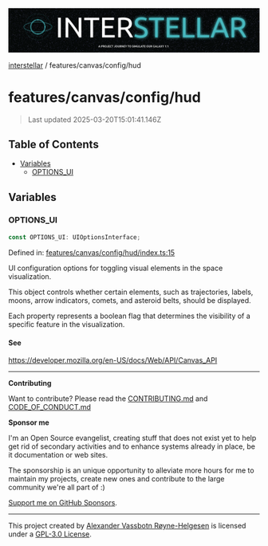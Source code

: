 <div><img alt="SPECCER logo" src="https://raw.githubusercontent.com/phun-ky/interstellar/main/public/interstellar-header.png" style="max-height:120px;"/></div>

[interstellar](../../../README.md) / features/canvas/config/hud

# features/canvas/config/hud

> Last updated 2025-03-20T15:01:41.146Z

## Table of Contents

- [Variables](#variables)
  - [OPTIONS_UI](#options_ui)

## Variables

### OPTIONS_UI

```ts
const OPTIONS_UI: UIOptionsInterface;
```

Defined in:
[features/canvas/config/hud/index.ts:15](https://github.com/phun-ky/interstellar/blob/main/src/features/canvas/config/hud/index.ts#L15)

UI configuration options for toggling visual elements in the space
visualization.

This object controls whether certain elements, such as trajectories, labels,
moons, arrow indicators, comets, and asteroid belts, should be displayed.

Each property represents a boolean flag that determines the visibility of a
specific feature in the visualization.

#### See

<https://developer.mozilla.org/en-US/docs/Web/API/Canvas_API>

---

**Contributing**

Want to contribute? Please read the
[CONTRIBUTING.md](https://github.com/phun-ky/interstellar/blob/main/CONTRIBUTING.md)
and
[CODE_OF_CONDUCT.md](https://github.com/phun-ky/interstellar/blob/main/CODE_OF_CONDUCT.md)

**Sponsor me**

I'm an Open Source evangelist, creating stuff that does not exist yet to help
get rid of secondary activities and to enhance systems already in place, be it
documentation or web sites.

The sponsorship is an unique opportunity to alleviate more hours for me to
maintain my projects, create new ones and contribute to the large community
we're all part of :)

[Support me on GitHub Sponsors](https://github.com/sponsors/phun-ky).

---

This project created by [Alexander Vassbotn Røyne-Helgesen](http://phun-ky.net)
is licensed under a
[GPL-3.0 License](https://choosealicense.com/licenses/gpl-3.0/).
